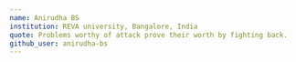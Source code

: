 ```yaml
---
name: Anirudha BS
institution: REVA university, Bangalore, India
quote: Problems worthy of attack prove their worth by fighting back.
github_user: anirudha-bs
---
```

